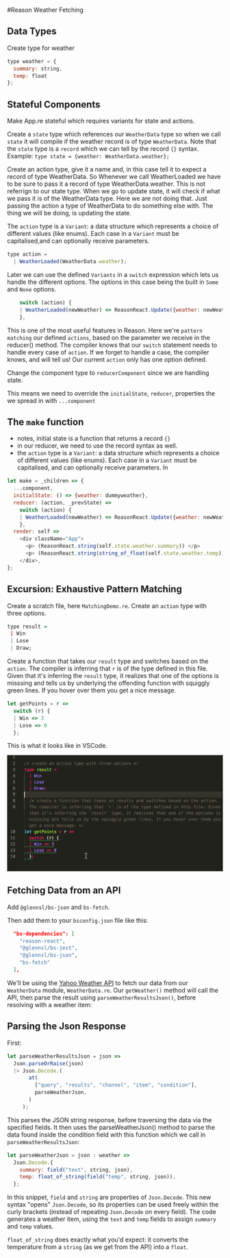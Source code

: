 #Reason Weather Fetching

## Data Types

Create type for weather

```js
type weather = {
  summary: string,
  temp: float
};
```

## Stateful Components

Make App.re stateful which requires variants for state and actions.

Create a `state` type which references our `WeatherData` type so when we call `state` it will compile if the weather record is of type `WeatherData`. Note that the `state` type is a `record` which we can tell by the record `{}` syntax. Example: `type state = {weather: WeatherData.weather};`

Create an action type, give it a name and, in this case tell it to expect a record of type WeatherData. So Whenever we call WeatherLoaded we have to be sure to pass it a record of type WeatherData.weather. This is not referrign to our state type. When we go to update state, it will check if what we pass it is of the WeatherData type. Here we are not doing that. Just passing the action a type of WeatherData to do something else with. The thing we will be doing, is updating the state.

The `action` type is a `Variant`: a data structure which represents a choice of different values (like enums). Each case in a `Variant` must be capitalised,and can optionally receive parameters.

```js
type action =
  | WeatherLoaded(WeatherData.weather);
```

Later we can use the defined `Variants` in a `switch` expression which lets us handle the different options. The options in this case being the built in `Some` and `None` options.

```js
    switch (action) {
    | WeatherLoaded(newWeather) => ReasonReact.Update({weather: newWeather})
    },
```

This is one of the most useful features in Reason. Here we're `pattern matching` our defined `actions`, based on the parameter we receive in the reducer() method. The compiler knows that our `switch` statement needs to handle every case of `action`. If we forget to handle a case, the compiler knows, and will tell us! Our current `action` only has one option defined.

Change the component type to `reducerComponent` since we are handling state.

This means we need to override the `initialState`, `reducer`, properties the we spread in with `...component`

## The `make` function

- notes, initial state is a function that returns a record `{}`
- in our reducer, we need to use the record syntax as well.
- the `action` type is a `Variant`: a data structure which represents a choice of different values (like enums). Each case in a `Variant` must be capitalised, and can optionally receive parameters. In

```js
let make = _children => {
  ...component,
  initialState: () => {weather: dummyweather},
  reducer: (action, _prevState) =>
    switch (action) {
    | WeatherLoaded(newWeather) => ReasonReact.Update({weather: newWeather})
    },
  render: self =>
    <div className="App">
      <p> (ReasonReact.string(self.state.weather.summary)) </p>
      <p> (ReasonReact.string(string_of_float(self.state.weather.temp))) </p>
    </div>,
};
```

## Excursion: Exhaustive Pattern Matching

Create a scratch file, here `MatchingDemo.re`. Create an `action` type with three options.

```r
type result =
 | Win
 | Lose
 | Draw;
```

Create a function that takes our `result` type and switches based on the `action`. The compiler is inferring that `r` is of the type defined in this file. Given that it's inferring the `result` type, it realizes that one of the options is misssing and tells us by underlying the offending function with squiggly green lines. If you hover over them you get a nice message.

```js
let getPoints = r =>
  switch (r) {
  | Win => 3
  | Lose => 0
  };
```

This is what it looks like in VSCode.

![matching](./matching.gif)

## Fetching Data from an API

Add `@glennsl/bs-json` and `bs-fetch`.

Then add them to your `bsconfig.json` file like this:

```json
  "bs-dependencies": [
    "reason-react",
    "@glennsl/bs-jest",
    "@glennsl/bs-json",
    "bs-fetch"
  ],
```

We'll be using the [Yahoo Weather API](https://developer.yahoo.com/weather/) to fetch our data from our `WeatherData` module, `WeatherData.re`. Our `getWeather()` method will call the API, then parse the result using `parseWeatherResultsJson()`, before resolving with a weather item:

## Parsing the Json Response

First:

```js
let parseWeatherResultsJson = json =>
  Json.parseOrRaise(json)
  |> Json.Decode.(
       at(
         ["query", "results", "channel", "item", "condition"],
         parseWeatherJson,
       )
     );
```

This parses the JSON string response, before traversing the data via the specified fields. It then uses the parseWeatherJson() method to parse the data found inside the condition field with this function which we call in `parseWeatherResultsJson`:

```js
let parseWeatherJson = json : weather =>
  Json.Decode.{
    summary: field("text", string, json),
    temp: float_of_string(field("temp", string, json)),
  };
```

In this snippet, `field` and `string` are properties of `Json.Decode`. This new syntax "opens" `Json.Decode`, so its properties can be used freely within the curly brackets (instead of repeating `Json.Decode` on every field). The code generates a weather item, using the `text` and `temp` fields to assign `summary` and `temp` values.

`float_of_string` does exactly what you'd expect: it converts the temperature from a `string` (as we get from the API) into a `float`.

